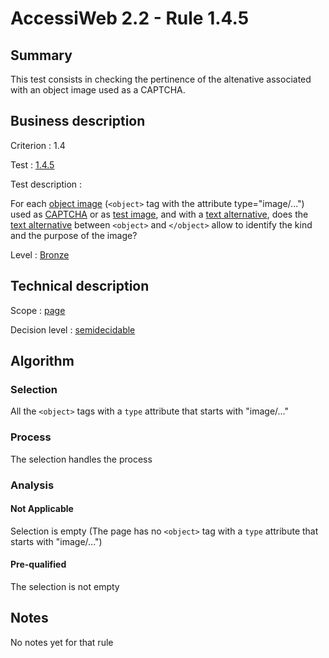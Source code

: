 # AccessiWeb 2.2 - Rule 1.4.5

## Summary

This test consists in checking the pertinence of the altenative associated with an object image used as a CAPTCHA.

## Business description

Criterion : 1.4

Test : [1.4.5](http://www.accessiweb.org/index.php/accessiweb-22-english-version.html#test-1-4-5)

Test description :

For each [object image](http://www.accessiweb.org/index.php/glossary-76.html#mImgObj) (`<object>` tag with the attribute type="image/...") used as [CAPTCHA](http://www.accessiweb.org/index.php/glossary-76.html#mcaptcha) or as [test image](http://www.accessiweb.org/index.php/glossary-76.html#mImgTest), and with a [text alternative](http://www.accessiweb.org/index.php/glossary-76.html#mAltTexteImg), does the [text alternative](http://www.accessiweb.org/index.php/glossary-76.html#mAltTexteImg)
between `<object>` and `</object>` allow to identify the kind and the purpose of the image?

Level : [Bronze](/en/category/rules-design/accessiweb-11/level/bronze)

## Technical description

Scope : [page](/en/category/rules-design/accessiweb-11/scope/page)

Decision level :
[semidecidable](/en/category/rules-design/accessiweb-11/decision-level/semidecidable)

## Algorithm

### Selection

All the `<object>` tags with a `type` attribute that starts with "image/..."

### Process

The selection handles the process

### Analysis

#### Not Applicable

Selection is empty (The page has no `<object>` tag with a `type` attribute that starts with "image/...")

#### Pre-qualified

The selection is not empty

## Notes

No notes yet for that rule
